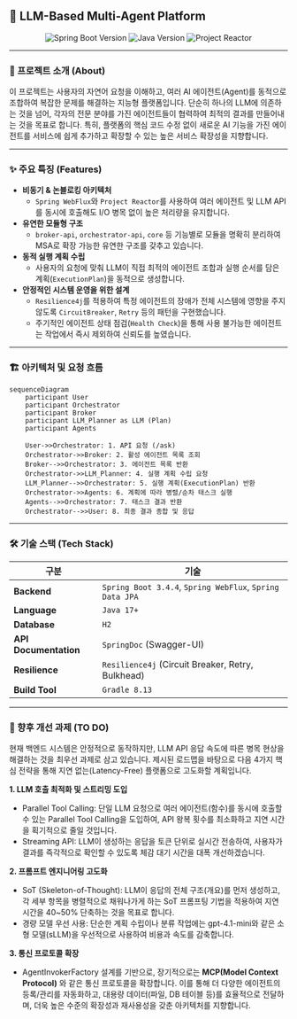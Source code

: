 ## 🤖 LLM-Based Multi-Agent Platform

<p align="center"\>
  <img src="https://img.shields.io/badge/Spring%20Boot-3.4.4-blue?style=for-the-badge\&logo=springboot" alt="Spring Boot Version"\>
  <img src="https://img.shields.io/badge/Java-17+-orange?style=for-the-badge\&logo=java" alt="Java Version"\>
  <img src="https://img.shields.io/badge/Project%20Reactor-Asynchronous-purple?style=for-the-badge\&logo=reactivex" alt="Project Reactor"\>
</p\>

-----

### 📖 프로젝트 소개 (About)

이 프로젝트는 사용자의 자연어 요청을 이해하고, 여러 AI 에이전트(Agent)를 동적으로 조합하여 복잡한 문제를 해결하는 지능형 플랫폼입니다. 단순히 하나의 LLM에 의존하는 것을 넘어, 각자의 전문 분야를 가진 에이전트들이 협력하여 최적의 결과를 만들어내는 것을 목표로 합니다. 특히, 플랫폼의 핵심 코드 수정 없이 새로운 AI 기능을 가진 에이전트를 서비스에 쉽게 추가하고 확장할 수 있는 높은 서비스 확장성을 지향합니다.

-----

### ✨ 주요 특징 (Features)

  * **비동기 & 논블로킹 아키텍처**
      * `Spring WebFlux`와 `Project Reactor`를 사용하여 여러 에이전트 및 LLM API를 동시에 호출해도 I/O 병목 없이 높은 처리량을 유지합니다.
  * **유연한 모듈형 구조**
      * `broker-api`, `orchestrator-api`, `core` 등 기능별로 모듈을 명확히 분리하여 MSA로 확장 가능한 유연한 구조를 갖추고 있습니다.
  * **동적 실행 계획 수립**
      * 사용자의 요청에 맞춰 LLM이 직접 최적의 에이전트 조합과 실행 순서를 담은 계획(`ExecutionPlan`)을 동적으로 생성합니다.
  * **안정적인 시스템 운영을 위한 설계**
      * `Resilience4j`를 적용하여 특정 에이전트의 장애가 전체 시스템에 영향을 주지 않도록 `CircuitBreaker`, `Retry` 등의 패턴을 구현했습니다.
      * 주기적인 에이전트 상태 점검(`Health Check`)을 통해 사용 불가능한 에이전트는 작업에서 즉시 제외하여 신뢰도를 높였습니다.

-----

### 🏗️ 아키텍처 및 요청 흐름

```mermaid
sequenceDiagram
    participant User
    participant Orchestrator
    participant Broker
    participant LLM_Planner as LLM (Plan)
    participant Agents

    User->>Orchestrator: 1. API 요청 (/ask)
    Orchestrator->>Broker: 2. 활성 에이전트 목록 조회
    Broker-->>Orchestrator: 3. 에이전트 목록 반환
    Orchestrator->>LLM_Planner: 4. 실행 계획 수립 요청
    LLM_Planner-->>Orchestrator: 5. 실행 계획(ExecutionPlan) 반환
    Orchestrator->>Agents: 6. 계획에 따라 병렬/순차 태스크 실행
    Agents-->>Orchestrator: 7. 태스크 결과 반환
    Orchestrator-->>User: 8. 최종 결과 종합 및 응답
```

-----

### 🛠️ 기술 스택 (Tech Stack)

| 구분                | 기술                                                               |
| ------------------- | ------------------------------------------------------------------ |
| **Backend** | `Spring Boot 3.4.4`, `Spring WebFlux`, `Spring Data JPA`           |
| **Language** | `Java 17+`                                                         |
| **Database** | `H2`                                                               |
| **API Documentation** | `SpringDoc` (Swagger-UI)                                           |
| **Resilience** | `Resilience4j` (Circuit Breaker, Retry, Bulkhead)                  |
| **Build Tool** | `Gradle 8.13`                                                      |

-----

### 🎯 향후 개선 과제 (TO DO)

현재 백엔드 시스템은 안정적으로 동작하지만, LLM API 응답 속도에 따른 병목 현상을 해결하는 것을 최우선 과제로 삼고 있습니다. 제시된 로드맵을 바탕으로 다음 4가지 핵심 전략을 통해 지연 없는(Latency-Free) 플랫폼으로 고도화할 계획입니다.

**1. LLM 호출 최적화 및 스트리밍 도입**
- Parallel Tool Calling: 단일 LLM 요청으로 여러 에이전트(함수)를 동시에 호출할 수 있는 Parallel Tool Calling을 도입하여, API 왕복 횟수를 최소화하고 지연 시간을 획기적으로 줄일 것입니다.
- Streaming API: LLM이 생성하는 응답을 토큰 단위로 실시간 전송하여, 사용자가 결과를 즉각적으로 확인할 수 있도록 체감 대기 시간을 대폭 개선하겠습니다.

**2. 프롬프트 엔지니어링 고도화**
- SoT (Skeleton-of-Thought): LLM이 응답의 전체 구조(개요)를 먼저 생성하고, 각 세부 항목을 병렬적으로 채워나가게 하는 SoT 프롬프팅 기법을 적용하여 지연 시간을 40~50% 단축하는 것을 목표로 합니다.
- 경량 모델 우선 사용: 단순한 계획 수립이나 분류 작업에는 gpt-4.1-mini와 같은 소형 모델(sLLM)을 우선적으로 사용하여 비용과 속도를 감축합니다.

**3. 통신 프로토콜 확장**
- AgentInvokerFactory 설계를 기반으로, 장기적으로는 **MCP(Model Context Protocol)** 와 같은 통신 프로토콜을 확장합니다. 이를 통해 더 다양한 에이전트의 등록/관리를 자동화하고, 대용량 데이터(파일, DB 테이블 등)를 효율적으로 전달하며, 더욱 높은 수준의 확장성과 재사용성을 갖춘 아키텍처를 지향합니다.

